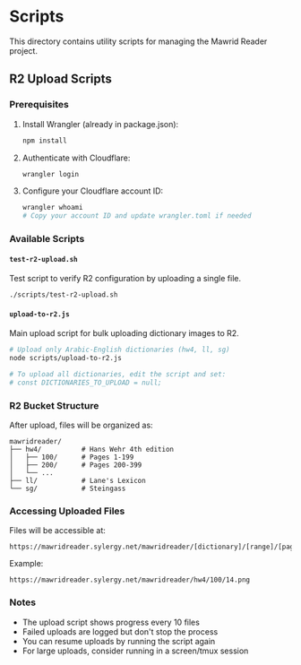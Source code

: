 # Scripts

This directory contains utility scripts for managing the Mawrid Reader project.

## R2 Upload Scripts

### Prerequisites

1. Install Wrangler (already in package.json):
   ```bash
   npm install
   ```

2. Authenticate with Cloudflare:
   ```bash
   wrangler login
   ```

3. Configure your Cloudflare account ID:
   ```bash
   wrangler whoami
   # Copy your account ID and update wrangler.toml if needed
   ```

### Available Scripts

#### `test-r2-upload.sh`
Test script to verify R2 configuration by uploading a single file.

```bash
./scripts/test-r2-upload.sh
```

#### `upload-to-r2.js`
Main upload script for bulk uploading dictionary images to R2.

```bash
# Upload only Arabic-English dictionaries (hw4, ll, sg)
node scripts/upload-to-r2.js

# To upload all dictionaries, edit the script and set:
# const DICTIONARIES_TO_UPLOAD = null;
```

### R2 Bucket Structure

After upload, files will be organized as:
```
mawridreader/
├── hw4/          # Hans Wehr 4th edition
│   ├── 100/      # Pages 1-199
│   ├── 200/      # Pages 200-399
│   └── ...
├── ll/           # Lane's Lexicon
└── sg/           # Steingass
```

### Accessing Uploaded Files

Files will be accessible at:
```
https://mawridreader.sylergy.net/mawridreader/[dictionary]/[range]/[page].png
```

Example:
```
https://mawridreader.sylergy.net/mawridreader/hw4/100/14.png
```

### Notes

- The upload script shows progress every 10 files
- Failed uploads are logged but don't stop the process
- You can resume uploads by running the script again
- For large uploads, consider running in a screen/tmux session